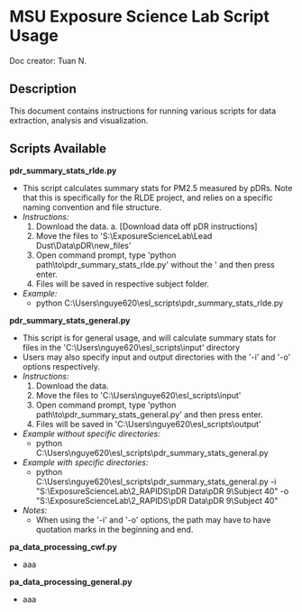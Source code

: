 # MSU Exposure Science Lab Script Usage
Doc creator: Tuan N.

## Description
This document contains instructions for running various scripts for data extraction, analysis and visualization.

## Scripts Available
**pdr_summary_stats_rlde.py**
- This script calculates summary stats for PM2.5 measured by pDRs. Note that this is specifically for the RLDE project, and relies on a specific naming convention and file structure.
- *Instructions:*
	1. Download the data.
		a. [Download data off pDR instructions]
	2. Move the files to 'S:\ExposureScienceLab\Lead Dust\Data\pDR\new_files'
	3. Open command prompt, type 'python path\to\pdr_summary_stats_rlde.py' without the ' and then press enter.
	4. Files will be saved in respective subject folder.
- *Example:*
	- python C:\Users\nguye620\esl_scripts\pdr_summary_stats_rlde.py

**pdr_summary_stats_general.py**
- This script is for general usage, and will calculate summary stats for files in the 'C:\Users\nguye620\esl_scripts\input' directory
- Users may also specify input and output directories with the '-i' and '-o' options respectively.
- *Instructions:*
	1. Download the data.
	2. Move the files to 'C:\Users\nguye620\esl_scripts\input'
	3. Open command prompt, type 'python path\to\pdr_summary_stats_general.py' and then press enter.
	4. Files will be saved in 'C:\Users\nguye620\esl_scripts\output'
- *Example without specific directories:*
	- python C:\Users\nguye620\esl_scripts\pdr_summary_stats_general.py
- *Example with specific directories:*
	- python C:\Users\nguye620\esl_scripts\pdr_summary_stats_general.py -i "S:\ExposureScienceLab\2_RAPIDS\pDR Data\pDR 9\Subject 40" -o "S:\ExposureScienceLab\2_RAPIDS\pDR Data\pDR 9\Subject 40"
- *Notes:*
	- When using the '-i' and '-o' options, the path may have to have quotation marks in the beginning and end.

**pa_data_processing_cwf.py**
- aaa

**pa_data_processing_general.py**
- aaa